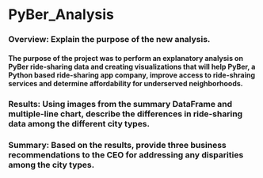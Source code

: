 # PyBer_Analysis

### Overview: Explain the purpose of the new analysis.
  #### The purpose of the project was to perform an explanatory analysis on PyBer ride-sharing data and creating visualizations that will help PyBer, a Python based ride-sharing app company, improve access to ride-shraing services and determine affordability for underserved neighborhoods.   


### Results: Using images from the summary DataFrame and multiple-line chart, describe the differences in ride-sharing data among the different city types.



### Summary: Based on the results, provide three business recommendations to the CEO for addressing any disparities among the city types.
